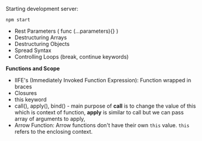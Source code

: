 Starting development server:
```
npm start
```
- Rest Parameters ( func (...parameters){} )
- Destructuring Arrays
- Destructuring Objects
- Spread Syntax
- Controlling Loops (break, continue keywords)

**Functions and Scope**
- IIFE's (Immediately Invoked Function Expression): Function wrapped in braces
- Closures
- this keyword
- call(), apply(), bind() - main purpose of __call__ is to change the value of this which is context of function, __apply__ is similar to call but we can pass array of arguments to apply, 
- Arrow Function: Arrow functions don't have their own `this` value. `this` refers to the enclosing context.



